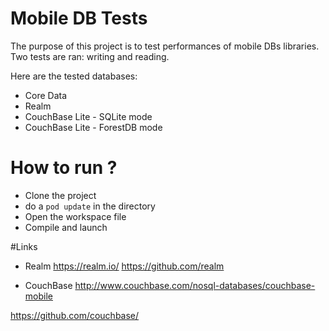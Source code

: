 # Mobile DB Tests
The purpose of this project is to test performances of mobile DBs libraries. Two tests are ran: writing and reading.

Here are the tested databases:
- Core Data
- Realm
- CouchBase Lite - SQLite mode
- CouchBase Lite - ForestDB mode

# How to run ?
- Clone the project
- do a ``pod update`` in the directory
- Open the workspace file
- Compile and launch

#Links
- Realm
https://realm.io/
https://github.com/realm

- CouchBase
http://www.couchbase.com/nosql-databases/couchbase-mobile

https://github.com/couchbase/

